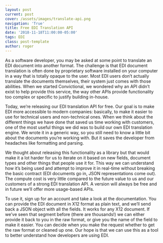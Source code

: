 ```yaml
---
layout: post
current: post
cover: /assets/images/translate-api.png
navigation: 'True'
title: Free EDI Translation API
date: '2018-11-18T11:00:00-05:00'
tags: EDI
class: post-template
author: roger
---
```

As a software developer, you may be asked at some point to translate an EDI document into another format. The challenge is that EDI document translation is often done by proprietary software installed on your computer in a way that is totally opaque to the user. Most EDI users don’t actually translate the documents themselves, their system just comes with those abilities. When we started Convictional, we wondered why an API didn’t exist to help provide this service, the way other APIs provide functionality too complex or specific to justify building in-house.

Today, we’re releasing our EDI translation API for free. Our goal is to make EDI more accessible to modern companies: basically, to make it easier to use for technical users and non-technical ones. When we think about the different things we have done that saved us time working with customers, one of the most useful things we did was to build our own EDI translation engine. We wrote it in a generic way, so you still need to know a little bit about the documents you’re working with. But it saves the developer from headaches like formatting and parsing.

We thought about releasing this functionality as a library but that would make it a lot harder for us to iterate on it based on new fields, document types and other things that people use it for. This way we can understand how it’s being used and attempt to improve it in real-time without breaking the basic contract (EDI documents go in, JSON representations come out). The compute cost is very little compared to the future value to us and our customers of a strong EDI translation API. A version will always be free and in future we’ll offer more usage-based APIs.

To use it, sign up for an account and take a look at the documentation. You can provide the EDI document in X12 format as plain text, and we’ll send back a JSON object with all the fields. It works for any X12 document. If we’ve seen that segment before (there are thousands!) we can either provide it back to you in the raw format, or give you the name of the field to make it easier. You can decide when you make the request whether to get the raw format or cleaned up one. Our hope is that we can use this as a tool to better understand how developers are using EDI.

